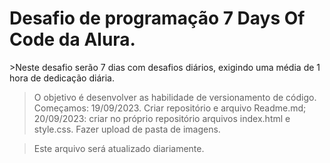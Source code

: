 <h1>Desafio de programação 7 Days Of Code da Alura.</h1>
>Neste desafio serão 7 dias com desafios diários, exigindo uma média de 1 hora de dedicação diária.

>O objetivo é desenvolver as habilidade de versionamento de código.
>Começamos:
>19/09/2023. Criar repositório e arquivo Readme.md;
>20/09/2023: criar no próprio repositório arquivos index.html e style.css. Fazer upload de pasta de imagens.

>Este arquivo será atualizado diariamente.
